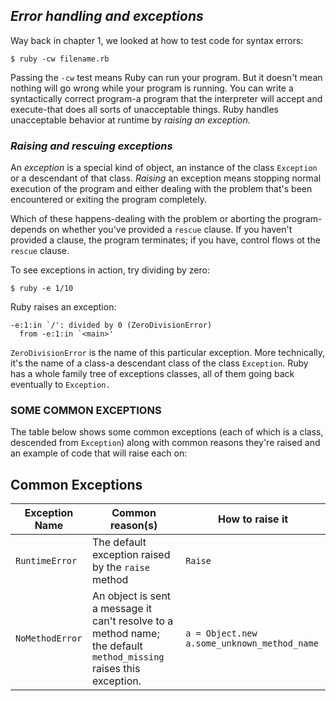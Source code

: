 ## *Error handling and exceptions* ##
Way back in chapter 1, we looked at how to test code for syntax errors:

`$ ruby -cw filename.rb`

Passing the `-cw` test means Ruby can run your program. But it doesn't mean nothing will go wrong while your program is running. You can write a syntactically correct program-a program that the interpreter will accept and execute-that does all sorts of unacceptable things. Ruby handles unacceptable behavior at runtime by *raising an exception.*

### *Raising and rescuing exceptions* ###
An *exception* is a special kind of object, an instance of the class `Exception` or a descendant of that class. *Raising* an exception means stopping normal execution of the program and either dealing with the problem that's been encountered or exiting the program completely.

Which of these happens-dealing with the problem or aborting the program-depends on whether you've provided a `rescue` clause. If you haven't provided a clause, the program terminates; if you have, control flows ot the `rescue` clause.

To see exceptions in action, try dividing by zero:

`$ ruby -e 1/10`

Ruby raises an exception:

```irb
-e:1:in `/': divided by 0 (ZeroDivisionError)
  from -e:1:in `<main>'
```
`ZeroDivisionError` is the name of this particular exception. More technically, it's the name of a class-a descendant class of the class `Exception`. Ruby has a whole family tree of exceptions classes, all of them going back eventually to `Exception.`

### SOME COMMON EXCEPTIONS ###
The table below shows some common exceptions (each of which is a class, descended from `Exception`) along with common reasons they're raised and an example of code that will raise each on:

## Common Exceptions ##
|Exception Name          |  Common reason(s)              | How to raise it                              |
|------------------------|--------------------------------|----------------------------------------------|
| `RuntimeError`         | The default exception raised by the `raise` method |`Raise`                   |
|  `NoMethodError`       | An object is sent a message it can't resolve to a method name; the default `method_missing` raises this exception. |   `a = Object.new`      `a.some_unknown_method_name`           |
